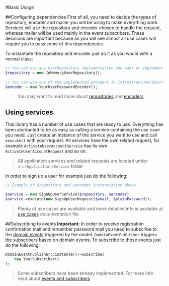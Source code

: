 #Basic Usage

##Configuring dependencies
First of all, you need to decide the types of repository, encoder and mailer you will be using to make everything work.
Services will use the repository and encoder chosen to handle the request, whereas mailer will be used mainly in the 
event subscribers. These decisions are important because as you will see almost all use cases will require you to pass
some of this dependencies.

To instantiate the repository and encoder just do it as you would with a normal class:

```php
// You can use any UserRepository implementation you want or implement a new one
$repository = new InMemoryUserRepository();
 
// You can use one of the implemented encoders in Infrastructure/Security folder or create a new one
$encoder = new YourUserPasswordEncoder(); 
```

> You may want to read more about [repositories](repositories.md) and [encoders](encoders.md)

## Using services
This library has a number of use cases that are ready to use. Everything has been abstracted to be as easy as calling 
a service containing the use case you need. Just create an instance of the service you want 
to use and call `execute()` with your request. All services have the own related request, for example 
`ActivateUserAccountService` has its own `ActivateUserAccountRequest` and so on.

> All application services and related requests are located under `src/Application/Service` folder

In order to sign up a user for example just do the following:

```php
// Example of $repository and $encoder instantiation above 

$service = new SignUpUserService($repository, $encoder);
$service->execute(new SignUpUserRequest($email, $plainPassword));
```

> Plenty of use cases are available and more detailed info is available at [use cases](use_cases.md) documentation
file

##Subscribing to events
**Important:** In order to receive registration confirmation mail and remember password mail you need to subscribe to
the [domain events](events.md) triggered by the model. `DomainEventPublisher` triggers the subscribers based on domain 
events. To subscribe to those events just do the following:

```php
DomainEventPublisher::instance()->subscribe(
    new YourSubscriber()
);
```
 
> Some subscribers have been already implemented. For more info read about [events and subscribers](events.md)
